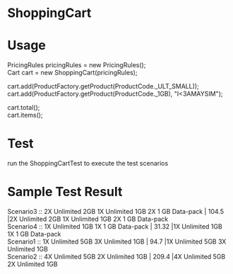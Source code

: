 # ShoppingCart

# Usage
  PricingRules pricingRules = new PricingRules();<br>
  Cart cart = new ShoppingCart(pricingRules);
  
  cart.add(ProductFactory.getProduct(ProductCode._ULT_SMALL));<br>
  cart.add(ProductFactory.getProduct(ProductCode._1GB), "I<3AMAYSIM");
  
  cart.total();<br>
  cart.items();

# Test
  run the ShoppingCartTest to execute the test scenarios

# Sample Test Result
  Scenario3	:: 2X Unlimited 2GB 1X Unlimited 1GB 2X 1 GB Data-pack |	104.5	|2X Unlimited 2GB 1X Unlimited 1GB 2X 1 GB Data-pack<br> 
  Scenario4	:: 1X Unlimited 1GB 1X 1 GB Data-pack |	31.32	|1X Unlimited 1GB 1X 1 GB Data-pack <br>
  Scenario1	:: 1X Unlimited 5GB 3X Unlimited 1GB |	94.7	|1X Unlimited 5GB 3X Unlimited 1GB <br>
  Scenario2	:: 4X Unlimited 5GB 2X Unlimited 1GB |	209.4	|4X Unlimited 5GB 2X Unlimited 1GB 

  
  
  
   
